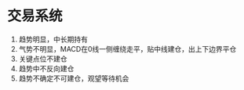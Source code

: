 # 交易系统
1. 趋势明显，中长期持有
1. 气势不明显，MACD在0线一侧缠绕走平，贴中线建仓，出上下边界平仓
1. 关键点位不建仓
1. 趋势中不反向建仓
1. 趋势不确定不可建仓，观望等待机会

